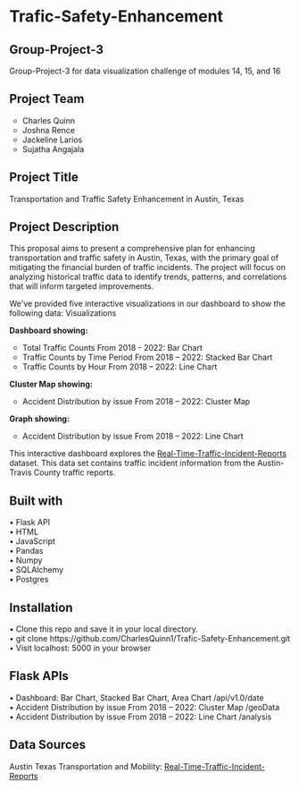 # Trafic-Safety-Enhancement

<h2>Group-Project-3</h2>
<p>Group-Project-3 for data visualization challenge of modules 14, 15, and 16</p>

<h2>Project Team</h2>
<ul style="list-style-type:circle;">
<li>Charles Quinn</li>
<li>Joshna Rence</li>
<li>Jackeline Larios</li>
<li>Sujatha Angajala</li>
</ul>

<h2>Project Title</h2>
<p>Transportation and Traffic Safety Enhancement in Austin, Texas</p>

<h2>Project Description</h2>
<p>This proposal aims to present a comprehensive plan for enhancing transportation and traffic safety in Austin, Texas, with the primary goal of mitigating the financial burden of traffic incidents. The project will focus on analyzing historical traffic data to identify trends, patterns, and correlations that will inform targeted improvements.</p>

<p>We've provided five interactive visualizations in our dashboard to show the following data:
Visualizations</p>

<b>Dashboard showing:</b>
<ul style="list-style-type:circle;">
<li>Total Traffic Counts From 2018 - 2022: Bar Chart</li>
<li>Traffic Counts by Time Period From 2018 – 2022: Stacked Bar Chart</li>
<li>Traffic Counts by Hour From 2018 – 2022: Line Chart</li>
</ul>
<b>Cluster Map showing:</b>
<ul style="list-style-type:circle;">
<li>Accident Distribution by issue From 2018 – 2022: Cluster Map</li>
</ul>
<b>Graph showing:</b>
<ul style="list-style-type:circle;">
<li>Accident Distribution by issue From 2018 – 2022: Line Chart</li>
</ul>
<p>This interactive dashboard explores the <a href="https://data.austintexas.gov/Transportation-and-Mobility/Real-Time-Traffic-Incident-Reports/dx9v-zd7x">Real-Time-Traffic-Incident-Reports</a> dataset. This data set contains traffic incident information from the Austin-Travis County traffic reports.</p>

<h2>Built with</h2>
•	Flask API<br>
•	HTML<br>
•	JavaScript<br>
•	Pandas<br>
•	Numpy<br>
•	SQLAlchemy<br>
•	Postgres<br>

<h2>Installation</h2>
•	Clone this repo and save it in your local directory.<br>
•	git clone https://github.com/CharlesQuinn1/Trafic-Safety-Enhancement.git<br>
•	Visit localhost: 5000 in your browser<br>

<h2>Flask APIs</h2>
•	Dashboard: Bar Chart, Stacked Bar Chart, Area Chart /api/v1.0/date<br>
•	Accident Distribution by issue From 2018 – 2022: Cluster Map /geoData<br>
•	Accident Distribution by issue From 2018 – 2022: Line Chart /analysis<br>

<h2>Data Sources</h2>
<p>Austin Texas Transportation and Mobility: <a href="https://data.austintexas.gov/Transportation-and-Mobility/Real-Time-Traffic-Incident-Reports/dx9v-zd7x">Real-Time-Traffic-Incident-Reports</a></p>
